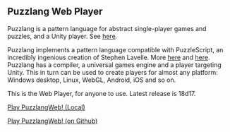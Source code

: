 ## Puzzlang Web Player

Puzzlang is a pattern language for abstract single-player games and puzzles, and a Unity player. See [here](http://www.polyomino.com/puzzlang).

Puzzlang implements a pattern language compatible with PuzzleScript, an incredibly ingenious creation of Stephen Lavelle. More [here](http://www.polyomino.com/puzzlescript) and [here](https://www.puzzlescript.net). Puzzlang has a compiler, a universal games engine and a player targeting Unity. This in turn can be used to create players for almost any platform: Windows desktop, Linux, WebGL, Android, iOS and so on.

This is the Web Player, for anyone to use. Latest release is 18d17.

[Play PuzzlangWeb! (Local)](WebGL/index.html)

[Play PuzzlangWeb! (on Github)](https://htmlpreview.github.io/?https://github.com/david-pfx/PuzzlangWeb/blob/master/WebGL/index.html)
